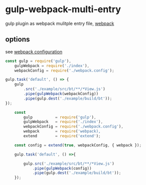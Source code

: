 # gulp-webpack-multi-entry

gulp plugin as webpack mulitple entry file, <a href="https://webpack.js.org">webpack</a>

## options

see <a href="https://webpack.js.org/configuration/">webpack configuration</a>

```javascript
const gulp = require('gulp'),
    gulpWebpack = require('./index'),
    webpackConfig = require('./webpack.config');

gulp.task('default', () => {
    gulp
        .src('./example/src/bt/**/*View.js')
        .pipe(gulpWebpack(webpackConfig))
        .pipe(gulp.dest('./example/build/bt'));
});
```

```javascript
    const
        gulp          = require('gulp'),
        gulpWebpack   = require('./index'),
        webpackConfig = require('./webpack.config'),
        webpack       = require('webpack),
        extend        = require('extend');

    const config = extend(true, webpackConfig, { webpack });

    gulp.task('default', () =>{

        gulp.src('./example/src/bt/**/*View.js')
            .pipe(gulpWebpack(config))
            .pipe(gulp.dest('./example/build/bt'));
    });
```
